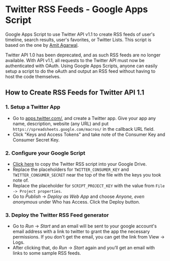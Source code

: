 # Twitter RSS Feeds - Google Apps Script

Google Apps Script to use Twitter API v1.1 to create RSS feeds of  user's timeline, search results, user's favorites, or Twitter Lists. This script is based on the one by [Amit Agarwal](http://www.labnol.org/internet/twitter-rss-feeds/27931/).

Twitter API 1.0 has been deprecated, and as such RSS feeds are no longer available. With API v1.1, all requests to the Twitter API must now be authenticated with OAuth. Using Google Apps Scripts, anyone can easily setup a script to do the oAuth and output an RSS feed without having to host the code themselves.

## How to Create RSS Feeds for Twitter API 1.1

### 1. Setup a Twitter App

* Go to [apps.twitter.com/](https://apps.twitter.com), and create a Twitter app. Give your app any name, description, website (any URL) and put ```https://spreadsheets.google.com/macros/``` in the callback URL field.
* Click "Keys and Access Tokens" and take note of the Consumer Key and Consumer Secret Key.

### 2. Configure your Google Script
* [Click here](https://script.google.com/d/1xrMvosTNNWsBH5aJJjLcqEGMFCC4tmNsN-gz9mjKFbT74bIKBKVu-Z5z/edit?newcopy=true) to copy the Twitter RSS script into your Google Drive. 
* Replace the placeholders for `TWITTER_CONSUMER_KEY` and `TWITTER_CONSUMER_SECRET` near the top of the file with the keys you took note of.
* Replace the placeholder for `SCRIPT_PROJECT_KEY` with the value from `File -> Project properties`.
* Go to *Publish* -> *Deploy as Web App* and choose *Anyone, even anonymous* under Who has Access. Click the Deploy button.

### 3. Deploy the Twitter RSS Feed generator
* Go to *Run* -> *Start* and an email will be sent to your google account's email address with a link to twitter to grant the app the necessary permissions. If you don't get the email, you can get the link from View -> Logs.
* After clicking that, do *Run* -> *Start* again and you’ll get an email with links to some sample RSS feeds.
